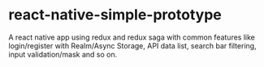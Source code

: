 # react-native-simple-prototype
A react native app using redux and redux saga with common features like login/register with Realm/Async Storage, API data list, search bar filtering, input validation/mask and so on.

